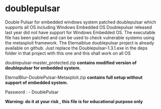 # doublepulsar
Double Pulsar for embedded windows system 
patched doublepulsar which supports all OS including Windows Embedded OS Doublepulsar released last year did not have support for Windows Embedded OS. The executable file has been patched and can be used to check vulnerable systems using the metasploit framework.
The Eternalblue doublepulsar project is already available on github. Just replace the Doublepulsar-1.3.1.exe in the deps folder in that project with this one and this shall work on all OS


doublepulsar-master_protected.zip             <b> contains modified version of doublepulsar for embedded system.</b>

EternalBlur-DoublePulsar-Metasploit.zip      <b> contains full setup without support of embedded system.</b>


Password : - DoublePulsar



<b> Warning: do it at your risk , this file is for educational purpose only </b> 
